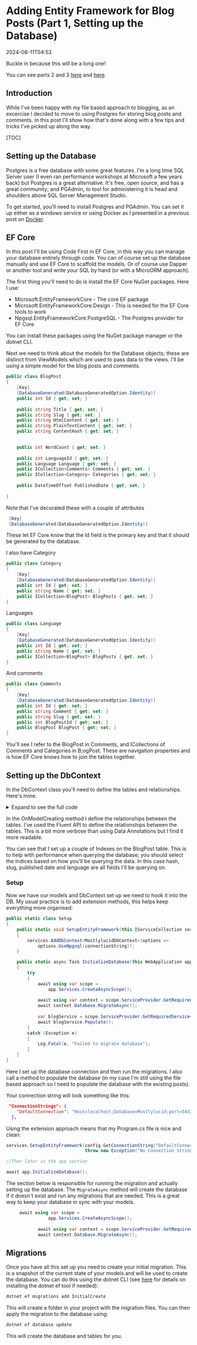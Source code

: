 ﻿# Adding Entity Framework for Blog Posts (Part 1, Setting up the Database)

<!--category-- ASP.NET, Entity Framework -->
<datetime class="hidden">2024-08-11T04:53</datetime>

Buckle in because this will be a long one!

You can see parts 2 and 3 [here](/blog/addingentityframeworkforblogpostspt2) and [here](/blog/addingentityframeworkforblogpostspt3).

## Introduction
While I've been happy with my file based approach to blogging, as an excercise I decided to move to using Postgres for storing blog posts and comments. In this post I'll show how that's done along with a few tips and tricks I've picked up along the way.


[TOC]

## Setting up the Database
Postgres is a free database with some great features. I'm a long time SQL Server user (I even ran performance workshops at Microsoft a few years back) but Postgres is a great alternative. It's free, open source, and has a great community; and PGAdmin, to tool for administering it is head and shoulders above SQL Server Management Studio.

To get started, you'll need to install Postgres and PGAdmin. You can set it up either as a windows service or using Docker as I presented in a previous post on [Docker](/blog/dockercomposedevdeps).

## EF Core
In this post I'll be using Code First in EF Core, in this way you can manage your database entirely through code. You can of course set up the database manually and use EF Core to scaffold the models. Or of course use Dapper or another tool and write your SQL by hand (or with a MicroORM approach).

The first thing you'll need to do is install the EF Core NuGet packages. Here I use:
- Microsoft.EntityFrameworkCore - The core EF package
- Microsoft.EntityFrameworkCore.Design - This is needed for the EF Core tools to work
- Npgsql.EntityFrameworkCore.PostgreSQL - The Postgres provider for EF Core

You can install these packages using the NuGet package manager or the dotnet CLI.

Next we need to think about the models for the Database objects; these are distinct from ViewModels which are used to pass data to the views. I'll be using a simple model for the blog posts and comments.

```csharp
public class BlogPost
{
    [Key]
    [DatabaseGenerated(DatabaseGeneratedOption.Identity)]
    public int Id { get; set; }
    
    public string Title { get; set; }
    public string Slug { get; set; }
    public string HtmlContent { get; set; }
    public string PlainTextContent { get; set; }
    public string ContentHash { get; set; }

    
    public int WordCount { get; set; }
    
    public int LanguageId { get; set; }
    public Language Language { get; set; }
    public ICollection<Comments> Comments { get; set; }
    public ICollection<Category> Categories { get; set; }
    
    public DateTimeOffset PublishedDate { get; set; }
    
}
```

Note that I've decorated these with a couple of attributes

```csharp
 [Key]
 [DatabaseGenerated(DatabaseGeneratedOption.Identity)]
 ```
These let EF Core know that the Id field is the primary key and that it should be generated by the database.

I also have Category

```csharp
public class Category
{
    [Key]
    [DatabaseGenerated(DatabaseGeneratedOption.Identity)]
    public int Id { get; set; }
    public string Name { get; set; }
    public ICollection<BlogPost> BlogPosts { get; set; }
}
```

Languages
```csharp
public class Language
{
    [Key]
    [DatabaseGenerated(DatabaseGeneratedOption.Identity)]
    public int Id { get; set; }
    public string Name { get; set; }
    public ICollection<BlogPost> BlogPosts { get; set; }
}
```
And comments
```csharp
public class Comments
{
    [Key]
    [DatabaseGenerated(DatabaseGeneratedOption.Identity)]
    public int Id { get; set; }
    public string Comment { get; set; }
    public string Slug { get; set; }
    public int BlogPostId { get; set; }
    public BlogPost BlogPost { get; set; } 
}
```

You'll see I refer to the BlogPost in Comments, and ICollections of Comments and Categories in B;ogPost. These are navigation properties and is how EF Core knows how to join the tables together.

## Setting up the DbContext
In the DbContext class you'll need to define the tables and relationships. Here's mine:

<details>
<summary>Expand to see the full code</summary>

```csharp
public class MostlylucidDbContext : DbContext
{
    public MostlylucidDbContext(DbContextOptions<MostlylucidDbContext> contextOptions) : base(contextOptions)
    {
    }

    public DbSet<Comments> Comments { get; set; }
    public DbSet<BlogPost> BlogPosts { get; set; }
    public DbSet<Category> Categories { get; set; }

    public DbSet<Language> Languages { get; set; }


    protected override void ConfigureConventions(ModelConfigurationBuilder configurationBuilder)
    {
        configurationBuilder
            .Properties<DateTimeOffset>()
            .HaveConversion<DateTimeOffsetConverter>();
    }

    protected override void OnModelCreating(ModelBuilder modelBuilder)
    {
        modelBuilder.Entity<BlogPost>(entity =>
        {
            entity.HasIndex(x => new { x.Slug, x.LanguageId });
            entity.HasIndex(x => x.ContentHash).IsUnique();
            entity.HasIndex(x => x.PublishedDate);

            entity.HasMany(b => b.Comments)
                .WithOne(c => c.BlogPost)
                .HasForeignKey(c => c.BlogPostId);

            entity.HasOne(b => b.Language)
                .WithMany(l => l.BlogPosts).HasForeignKey(x => x.LanguageId);

            entity.HasMany(b => b.Categories)
                .WithMany(c => c.BlogPosts)
                .UsingEntity<Dictionary<string, object>>(
                    "BlogPostCategory",
                    c => c.HasOne<Category>().WithMany().HasForeignKey("CategoryId"),
                    b => b.HasOne<BlogPost>().WithMany().HasForeignKey("BlogPostId")
                );
        });

        modelBuilder.Entity<Language>(entity =>
        {
            entity.HasMany(l => l.BlogPosts)
                .WithOne(b => b.Language);
        });

        modelBuilder.Entity<Category>(entity =>
        {
            entity.HasKey(c => c.Id); // Assuming Category has a primary key named Id

            entity.HasMany(c => c.BlogPosts)
                .WithMany(b => b.Categories)
                .UsingEntity<Dictionary<string, object>>(
                    "BlogPostCategory",
                    b => b.HasOne<BlogPost>().WithMany().HasForeignKey("BlogPostId"),
                    c => c.HasOne<Category>().WithMany().HasForeignKey("CategoryId")
                );
        });
    }
}
```
</details>

In the OnModelCreating method I define the relationships between the tables. I've used the Fluent API to define the relationships between the tables. This is a bit more verbose than using Data Annotations but I find it more readable.

You can see that I set up a couple of Indexes on the BlogPost table. This is to help with performance when querying the database; you should select the Indices based on how you'll be querying the data. In this case hash, slug, published date and language are all fields I'll be querying on.

### Setup
Now we have our models and DbContext set up we need to hook it into the DB. My usual practice is to add extension methods, this helps keep everything more organised:
```csharp
public static class Setup
{
    public static void SetupEntityFramework(this IServiceCollection services, string connectionString)
    {
        services.AddDbContext<MostlylucidDbContext>(options =>
            options.UseNpgsql(connectionString));
    }

    public static async Task InitializeDatabase(this WebApplication app)
    {
        try
        {
            await using var scope = 
                app.Services.CreateAsyncScope();
            
            await using var context = scope.ServiceProvider.GetRequiredService<MostlylucidDbContext>();
            await context.Database.MigrateAsync();
            
            var blogService = scope.ServiceProvider.GetRequiredService<IBlogService>();
            await blogService.Populate();
        }
        catch (Exception e)
        {
            Log.Fatal(e, "Failed to migrate database");
        }        
    }
}
```

Here I set up the database connection and then run the migrations. I also call a method to populate the database (in my case I'm still using the file based approach so I need to populate the database with the existing posts).

Your connection string will look something like this:
```json
 "ConnectionStrings": {
    "DefaultConnection": "Host=localhost;Database=Mostlylucid;port=5432;Username=postgres;Password=<PASSWORD>;"
  },
```
Using the extension approach means that my Program.cs file is nice and clean:
```csharp
services.SetupEntityFramework(config.GetConnectionString("DefaultConnection") ??
                              throw new Exception("No Connection String"));

//Then later in the app section

await app.InitializeDatabase();
```

The section below is responsible for running the migration and actually setting up the database. The `MigrateAsync` method will create the database if it doesn't exist and run any migrations that are needed. This is a great way to keep your database in sync with your models.

```csharp
     await using var scope = 
                app.Services.CreateAsyncScope();
            
            await using var context = scope.ServiceProvider.GetRequiredService<MostlylucidDbContext>();
            await context.Database.MigrateAsync();
```

## Migrations
Once you have all this set up you need to create your initial migration. This is a snapshot of the current state of your models and will be used to create the database. You can do this using the dotnet CLI (see [here](https://learn.microsoft.com/en-us/ef/core/cli/dotnet) for details on installing the dotnet ef tool if needed):
```bash
dotnet ef migrations add InitialCreate
```

This will create a folder in your project with the migration files. You can then apply the migration to the database using:
```bash
dotnet ef database update
```

This will create the database and tables for you.